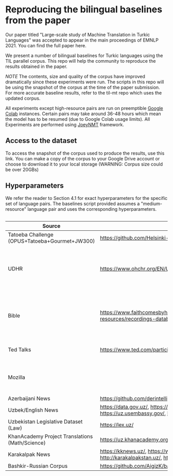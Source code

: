 # Reproducing the bilingual baselines from the paper

Our paper titled "Large-scale study of Machine Translation in Turkic Languages" was accepted to appear in the main proceedings of EMNLP 2021. You can find the full paper here. 

We present a number of bilingual baselines for Turkic languages using the TIL parallel corpus. This repo will help the community to reproduce the results obtained in the paper. 


*NOTE* The contents, size and quality of the corpus have improved dramatically since these experiments were run. The scripts in this repo will be using the snapshot of the corpus at the time of the paper submission. For more accurate baseline results, refer to the til-mt repo which uses the updated corpus.

All experiments except high-resource pairs are run on preemptible [Google Colab](https://colab.research.google.com/notebooks/intro.ipynb#recent=true) instances. Certain pairs may take around 36-48 hours which mean the model has to be resumed (due to Google Colab usage limits). All Experiments are performed using [JoeyNMT](https://github.com/joeynmt/joeynmt) framework.

## Access to the dataset

To access the snapshot of the corpus used to produce the results, use this link. You can make a copy of the corpus to your Google Drive account or choose to download it to your local storage (WARNING: Corpus size could be over 20GBs)


## Hyperparameters

We refer the reader to Section 4.1 for exact hyperparameters for the specific set of language pairs. The baselines script provided assumes a "medium-resource" language pair and uses the corresponding hyperparameters. 


##
| Source                           | Link                                              | Languages  | Size  | Licence/Usage                                      |
|----------------------------------|---------------------------------------------------|------------|-------|----------------------------------------------------|
| Tatoeba Challenge (OPUS+Tatoeba+Gourmet+JW300) | https://github.com/Helsinki-NLP/Tatoeba-Challenge | tr, uz, ka | ~40m  | https://creativecommons.org/licenses/by-nc-sa/4.0/ |
| UDHR                                 |    https://www.ohchr.org/EN/UDHR/Pages/SearchByLang.aspx                       | alt, ba, az, cv, cjs, crh, en, gag, kaa, kjh, kk, ky, sah, slr, tk, tt, ug, uz, tr           |      ~100 per direction |                                                    |
| Bible                                |      https://www.faithcomesbyhearing.com/audio-bible-resources/recordings-database                    | alt, ba, az, cjs,cv, crh, en, gag, kaa, kjh, kk, ky, sah, tk, tt, ug, uz, tr           |      ~9k per direction |                                                    |
| Ted Talks                                |      https://www.ted.com/participate/translate/our-languages    | az, en, kk, ky, ru, tt, tr, tt, uz, ug   |      ~600k |  https://www.ted.com/about/our-organization/our-policies-terms/ted-com-terms-of-use    |
| Mozilla    |          | az, ba, cv, en, kk, ky, sah, tk, tt, ug, uz, tr, ru          |      ~300 per direction |  https://www.mozilla.org/en-US/about/legal/terms/mozilla/    |
| Azerbaijani News    |    https://github.com/derintelligence/en-az-parallel-corpus      | az, en |      ~68k | Author's permission |
| Uzbek/English News   |   https://data.gov.uz/,  https://president.uz/, https://uz.usembassy.gov/,  https://www.gov.uz/,      | uz, en |      ~60k |  |
| Uzbekistan Legislative Dataset (Law)   |    https://lex.uz/  | uz, ru, en |      ~1.5m |  |
| KhanAcademy Project Translations (Math/Science)   |    https://uz.khanacademy.org/ | uz, en |      ~200k | Author's permission |
| Karakalpak News   |  https://kknews.uz/, https://www.gov.uz/, http://karakalpakstan.uz/, https://www.qrstat.uz/kk/   | kaa, uz, ru, en |      ~60k | |
| Bashkir-Russian Corpus   | https://github.com/AigizK/bashkort-parallel-corpora  | ba,ru |      ~600k | Author's permission |







